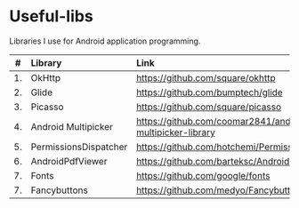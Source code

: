 # Useful-libs
Libraries I use for Android application programming.

|#|Library|Link|
|:---:|:---|:---|
|1.|OkHttp|https://github.com/square/okhttp
|2.|Glide|https://github.com/bumptech/glide
|3.|Picasso|https://github.com/square/picasso
|4.|Android Multipicker|https://github.com/coomar2841/android-multipicker-library
|5.|PermissionsDispatcher|https://github.com/hotchemi/PermissionsDispatcher
|6.|AndroidPdfViewer|https://github.com/barteksc/AndroidPdfViewer
|7.|Fonts|https://github.com/google/fonts
|7.|Fancybuttons|https://github.com/medyo/Fancybuttons


